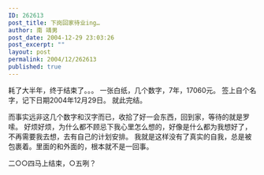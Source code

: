 ```yaml
---
ID: 262613
post_title: 下岗回家待业ing…
author: 南 靖男
post_date: 2004-12-29 23:03:26
post_excerpt: ""
layout: post
permalink: 2004/12/262613
published: true
---
```

耗了大半年，终于结束了。。。
一张白纸，几个数字，7年，17060元。
签上自个名字，记下日期2004年12月29日。
就此完结。

而事实远非这几个数字和汉字而已，收拾了好一会东西，回到家，等待的就是罗嗦。
好烦好烦，为什么都不顾忌下我心里怎么想的，好像是什么都为我想好了，不再需要我去想，去有自己的计划安排。
我就是这样没有了真实的自我，总是被包裹着。里面的和外面的，根本就不是一回事。

二○○四马上结束，○五咧？